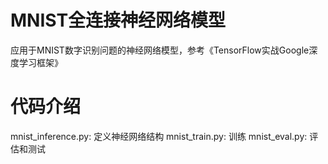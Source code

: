 # MNIST全连接神经网络模型
应用于MNIST数字识别问题的神经网络模型，参考《TensorFlow实战Google深度学习框架》
# 代码介绍
mnist_inference.py: 定义神经网络结构 
mnist_train.py: 训练
mnist_eval.py: 评估和测试
